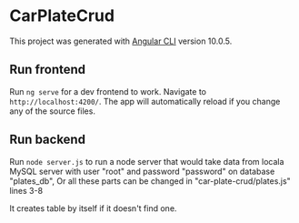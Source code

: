 # CarPlateCrud

This project was generated with [Angular CLI](https://github.com/angular/angular-cli) version 10.0.5.

## Run frontend

Run `ng serve` for a dev frontend to work. Navigate to `http://localhost:4200/`. The app will automatically reload if you change any of the source files.

## Run backend

Run `node server.js` to run a node server that would take data from locala MySQL server with user "root" and password "password" on database "plates_db", Or all these parts can be changed in "car-plate-crud/plates.js" lines 3-8

It creates table by itself if it doesn't find one.
